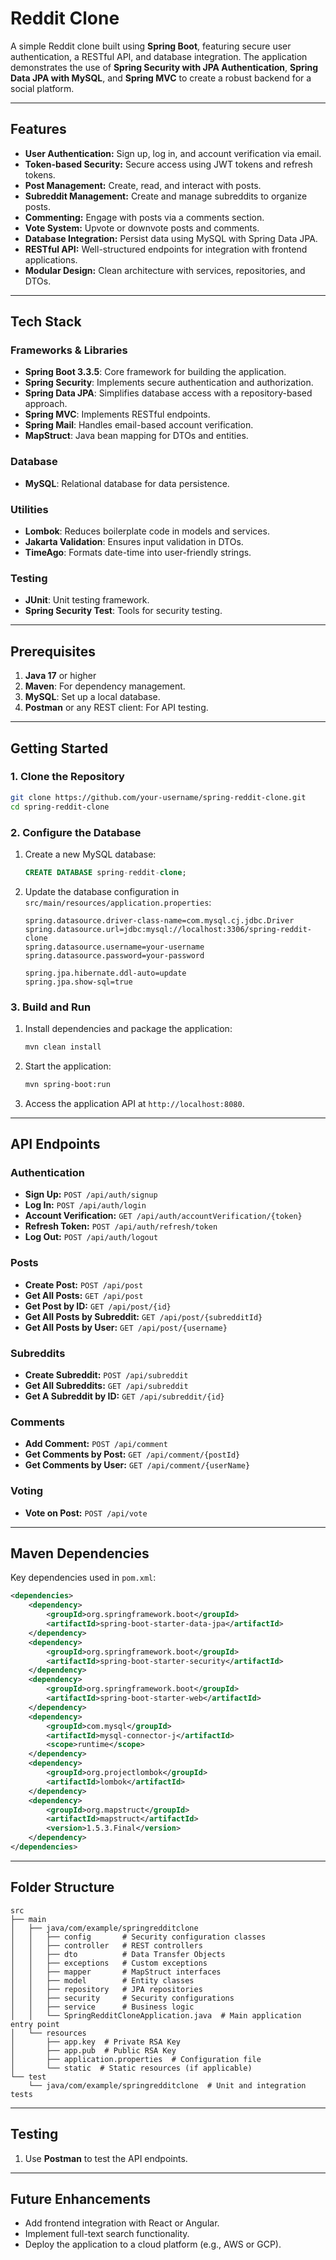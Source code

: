 # Reddit Clone

A simple Reddit clone built using **Spring Boot**, featuring secure user authentication, a RESTful API, and database integration. The application demonstrates the use of **Spring Security with JPA Authentication**, **Spring Data JPA with MySQL**, and **Spring MVC** to create a robust backend for a social platform.

---

## Features

- **User Authentication:** Sign up, log in, and account verification via email.
- **Token-based Security:** Secure access using JWT tokens and refresh tokens.
- **Post Management:** Create, read, and interact with posts.
- **Subreddit Management:** Create and manage subreddits to organize posts.
- **Commenting:** Engage with posts via a comments section.
- **Vote System:** Upvote or downvote posts and comments.
- **Database Integration:** Persist data using MySQL with Spring Data JPA.
- **RESTful API:** Well-structured endpoints for integration with frontend applications.
- **Modular Design:** Clean architecture with services, repositories, and DTOs.

---

## Tech Stack

### Frameworks & Libraries
- **Spring Boot 3.3.5**: Core framework for building the application.
- **Spring Security**: Implements secure authentication and authorization.
- **Spring Data JPA**: Simplifies database access with a repository-based approach.
- **Spring MVC**: Implements RESTful endpoints.
- **Spring Mail**: Handles email-based account verification.
- **MapStruct**: Java bean mapping for DTOs and entities.

### Database
- **MySQL**: Relational database for data persistence.

### Utilities
- **Lombok**: Reduces boilerplate code in models and services.
- **Jakarta Validation**: Ensures input validation in DTOs.
- **TimeAgo**: Formats date-time into user-friendly strings.

### Testing
- **JUnit**: Unit testing framework.
- **Spring Security Test**: Tools for security testing.

---

## Prerequisites

1. **Java 17** or higher
2. **Maven**: For dependency management.
3. **MySQL**: Set up a local database.
4. **Postman** or any REST client: For API testing.

---

## Getting Started

### 1. Clone the Repository
```bash
git clone https://github.com/your-username/spring-reddit-clone.git
cd spring-reddit-clone
```

### 2. Configure the Database
1. Create a new MySQL database:
   ```sql
   CREATE DATABASE spring-reddit-clone;
   ```
2. Update the database configuration in `src/main/resources/application.properties`:
   ```properties
   spring.datasource.driver-class-name=com.mysql.cj.jdbc.Driver
   spring.datasource.url=jdbc:mysql://localhost:3306/spring-reddit-clone
   spring.datasource.username=your-username
   spring.datasource.password=your-password

   spring.jpa.hibernate.ddl-auto=update
   spring.jpa.show-sql=true
   ```

### 3. Build and Run
1. Install dependencies and package the application:
   ```bash
   mvn clean install
   ```
2. Start the application:
   ```bash
   mvn spring-boot:run
   ```
3. Access the application API at `http://localhost:8080`.

---

## API Endpoints

### Authentication
- **Sign Up:** `POST /api/auth/signup`
- **Log In:** `POST /api/auth/login`
- **Account Verification:** `GET /api/auth/accountVerification/{token}`
- **Refresh Token:** `POST /api/auth/refresh/token`
- **Log Out:** `POST /api/auth/logout`

### Posts
- **Create Post:** `POST /api/post`
- **Get All Posts:** `GET /api/post`
- **Get Post by ID:** `GET /api/post/{id}`
- **Get All Posts by Subreddit:** `GET /api/post/{subredditId}`
- **Get All Posts by User:** `GET /api/post/{username}`


### Subreddits
- **Create Subreddit:** `POST /api/subreddit`
- **Get All Subreddits:** `GET /api/subreddit`
- **Get A Subreddit by ID:** `GET /api/subreddit/{id}`


### Comments
- **Add Comment:** `POST /api/comment`
- **Get Comments by Post:** `GET /api/comment/{postId}`
- **Get Comments by User:** `GET /api/comment/{userName}`


### Voting
- **Vote on Post:** `POST /api/vote`

---

## Maven Dependencies

Key dependencies used in `pom.xml`:
```xml
<dependencies>
    <dependency>
        <groupId>org.springframework.boot</groupId>
        <artifactId>spring-boot-starter-data-jpa</artifactId>
    </dependency>
    <dependency>
        <groupId>org.springframework.boot</groupId>
        <artifactId>spring-boot-starter-security</artifactId>
    </dependency>
    <dependency>
        <groupId>org.springframework.boot</groupId>
        <artifactId>spring-boot-starter-web</artifactId>
    </dependency>
    <dependency>
        <groupId>com.mysql</groupId>
        <artifactId>mysql-connector-j</artifactId>
        <scope>runtime</scope>
    </dependency>
    <dependency>
        <groupId>org.projectlombok</groupId>
        <artifactId>lombok</artifactId>
    </dependency>
    <dependency>
        <groupId>org.mapstruct</groupId>
        <artifactId>mapstruct</artifactId>
        <version>1.5.3.Final</version>
    </dependency>
</dependencies>
```

---

## Folder Structure

```plaintext
src
├── main
│   ├── java/com/example/springredditclone
│   │   ├── config       # Security configuration classes
│   │   ├── controller   # REST controllers
│   │   ├── dto          # Data Transfer Objects
│   │   ├── exceptions   # Custom exceptions
│   │   ├── mapper       # MapStruct interfaces
│   │   ├── model        # Entity classes
│   │   ├── repository   # JPA repositories
│   │   ├── security     # Security configurations
│   │   ├── service      # Business logic
│   │   └── SpringRedditCloneApplication.java  # Main application entry point
│   └── resources
│       ├── app.key  # Private RSA Key
│       ├── app.pub  # Public RSA Key
│       ├── application.properties  # Configuration file
│       └── static  # Static resources (if applicable)
└── test
    └── java/com/example/springredditclone  # Unit and integration tests
```

---

## Testing

1. Use **Postman** to test the API endpoints.
<!-- 2. Run unit tests:
   ```bash
   mvn test
   ``` -->

---

## Future Enhancements

- Add frontend integration with React or Angular.
- Implement full-text search functionality.
- Deploy the application to a cloud platform (e.g., AWS or GCP).
